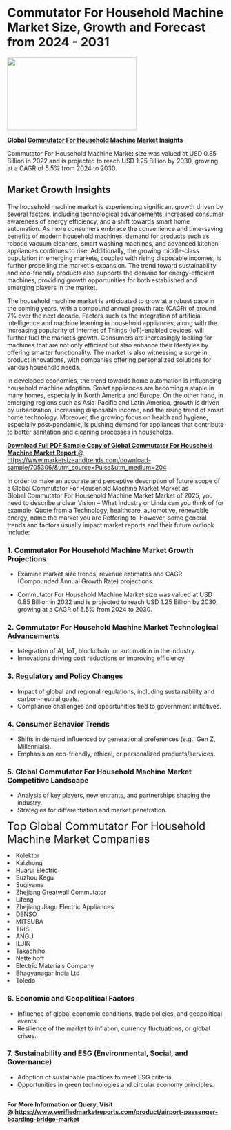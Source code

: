 <H1>Commutator For Household Machine Market Size, Growth and Forecast from 2024 - 2031</H1><img class="aligncenter size-medium wp-image-584254" src="https://thirdeyenews.in/wp-content/uploads/2024/09/Global-Market-Research-300x168.jpeg" alt="" width="300" height="168" /><p><strong>Global&nbsp;<a href="https://www.marketsizeandtrends.com/download-sample/705306/&amp;utm_source=Pulse&amp;utm_medium=204">Commutator For Household Machine Market</a> Insights</strong></p><p>Commutator For Household Machine Market size was valued at USD 0.85 Billion in 2022 and is projected to reach USD 1.25 Billion by 2030, growing at a CAGR of 5.5% from 2024 to 2030.</p><p><h2>Market Growth Insights</h2> <p>The household machine market is experiencing significant growth driven by several factors, including technological advancements, increased consumer awareness of energy efficiency, and a shift towards smart home automation. As more consumers embrace the convenience and time-saving benefits of modern household machines, demand for products such as robotic vacuum cleaners, smart washing machines, and advanced kitchen appliances continues to rise. Additionally, the growing middle-class population in emerging markets, coupled with rising disposable incomes, is further propelling the market's expansion. The trend toward sustainability and eco-friendly products also supports the demand for energy-efficient machines, providing growth opportunities for both established and emerging players in the market.</p> <p><a href="#"></a></p> <p>The household machine market is anticipated to grow at a robust pace in the coming years, with a compound annual growth rate (CAGR) of around 7% over the next decade. Factors such as the integration of artificial intelligence and machine learning in household appliances, along with the increasing popularity of Internet of Things (IoT)-enabled devices, will further fuel the market’s growth. Consumers are increasingly looking for machines that are not only efficient but also enhance their lifestyles by offering smarter functionality. The market is also witnessing a surge in product innovations, with companies offering personalized solutions for various household needs.</p> <p>In developed economies, the trend towards home automation is influencing household machine adoption. Smart appliances are becoming a staple in many homes, especially in North America and Europe. On the other hand, in emerging regions such as Asia-Pacific and Latin America, growth is driven by urbanization, increasing disposable income, and the rising trend of smart home technology. Moreover, the growing focus on health and hygiene, especially post-pandemic, is pushing demand for appliances that contribute to better sanitation and cleaning processes in households.</p> <p><a href="#"></p><p><span class=""><strong>Download Full PDF Sample Copy of Global Commutator For Household Machine Market Report</strong> @ <a href="https://www.marketsizeandtrends.com/download-sample/705306/&amp;utm_source=Pulse&amp;utm_medium=204" target="_blank">https://www.marketsizeandtrends.com/download-sample/705306/&amp;utm_source=Pulse&amp;utm_medium=204</a></span></p><p>In order to make an accurate and perceptive description of future scope of a Global&nbsp;Commutator For Household Machine Market Market as Global&nbsp;Commutator For Household Machine Market Market of 2025, you need to describe a clear Vision &ndash; What Industry or Linda can you think of for example: Quote from a Technology, healthcare, automotive, renewable energy, name the market you are Reffering to. However, some general trends and factors usually impact market reports and their future outlook include:</p><h3>1.&nbsp;<strong>Commutator For Household Machine Market Growth Projections</strong></h3><ul><li>Examine market size trends, revenue estimates and CAGR (Compounded Annual Growth Rate) projections.</li><li><p>Commutator For Household Machine Market size was valued at USD 0.85 Billion in 2022 and is projected to reach USD 1.25 Billion by 2030, growing at a CAGR of 5.5% from 2024 to 2030.</p></li></ul><h3>2.&nbsp;<strong>Commutator For Household Machine Market Technological Advancements</strong></h3><ul><li>Integration of AI, IoT, blockchain, or automation in the industry.</li><li>Innovations driving cost reductions or improving efficiency.</li></ul><h3>3.&nbsp;<strong>Regulatory and Policy Changes</strong></h3><ul><li>Impact of global and regional regulations, including sustainability and carbon-neutral goals.</li><li>Compliance challenges and opportunities tied to government initiatives.</li></ul><h3>4.&nbsp;<strong>Consumer Behavior Trends</strong></h3><ul><li>Shifts in demand influenced by generational preferences (e.g., Gen Z, Millennials).</li><li>Emphasis on eco-friendly, ethical, or personalized products/services.</li></ul><h3>5.&nbsp;<strong>Global Commutator For Household Machine Market Competitive Landscape</strong></h3><ul><li>Analysis of key players, new entrants, and partnerships shaping the industry.</li><li>Strategies for differentiation and market penetration.</li></ul><p data-pm-slice="1 1 []"><span style="color: inherit; font-family: inherit; font-size: 25px;">Top Global Commutator For Household Machine Market Companies</span></p><div class="" data-test-id=""><p><li>Kolektor</li><li> Kaizhong</li><li> Huarui Electric</li><li> Suzhou Kegu</li><li> Sugiyama</li><li> Zhejiang Greatwall Commutator</li><li> Lifeng</li><li> Zhejiang Jiagu Electric Appliances</li><li> DENSO</li><li> MITSUBA</li><li> TRIS</li><li> ANGU</li><li> ILJIN</li><li> Takachiho</li><li> Nettelhoff</li><li> Electric Materials Company</li><li> Bhagyanagar India Ltd</li><li> Toledo</li></p></div><h3>6.&nbsp;<strong>Economic and Geopolitical Factors</strong></h3><ul><li>Influence of global economic conditions, trade policies, and geopolitical events.</li><li>Resilience of the market to inflation, currency fluctuations, or global crises.</li></ul><h3>7.&nbsp;<strong>Sustainability and ESG (Environmental, Social, and Governance)</strong></h3><ul><li>Adoption of sustainable practices to meet ESG criteria.</li><li>Opportunities in green technologies and circular economy principles.</li></ul><h2><strong style="font-size: 14px;">For More Information or Query, Visit @&nbsp;</strong><a style="background-color: #ffffff; font-size: 14px;" href="https://www.marketsizeandtrends.com/report/commutator-for-household-machine-market/" target="_blank">https://www.verifiedmarketreports.com/product/airport-passenger-boarding-bridge-market</a></h2>
